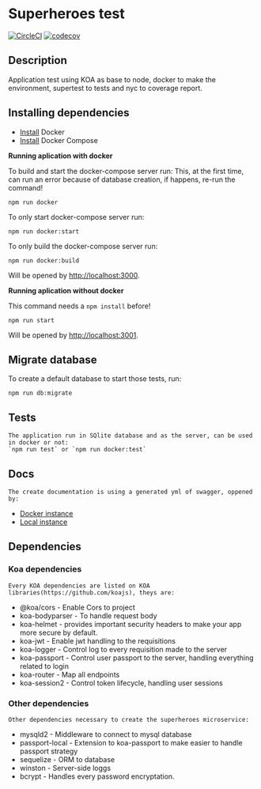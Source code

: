 # Superheroes test


[![CircleCI](https://circleci.com/gh/FelipeLucasDS/superhero-test/tree/master.svg?style=svg)](https://circleci.com/gh/FelipeLucasDS/superhero-test/tree/master)
[![codecov](https://codecov.io/gh/FelipeLucasDS/superhero-test/branch/master/graph/badge.svg)](https://codecov.io/gh/FelipeLucasDS/superhero-test)

## Description
Application test using KOA as base to node, docker to make the environment, supertest to tests and nyc to coverage report.

## Installing dependencies
- [Install](https://docs.docker.com/engine/installation/) Docker
- [Install](https://docs.docker.com/compose/install/) Docker Compose

**Running aplication with docker**

To build and start the docker-compose server run:
This, at the first time, can run an error because of database creation, if happens, re-run the command!
```
npm run docker
```

To only start docker-compose server run:
```
npm run docker:start
```

To only build the docker-compose server run:
```
npm run docker:build
```

Will be opened by [http://localhost:3000](http://localhost:3000).

**Running aplication without docker**

This command needs a `npm install` before!
```
npm run start
```

Will be opened by [http://localhost:3001](http://localhost:3001).

##  Migrate database

To create a default database to start those tests, run:
```
npm run db:migrate
```

## Tests
    The application run in SQlite database and as the server, can be used in docker or not:    
    `npm run test` or `npm run docker:test`

## Docs
    The create documentation is using a generated yml of swagger, oppened by:
- [Docker instance](http://localhost:3001/public/swagger#/)
- [Local instance](http://localhost:3000/public/swagger#/)

## Dependencies

### Koa dependencies

    Every KOA dependencies are listed on KOA libraries(https://github.com/koajs), theys are:
- @koa/cors - Enable Cors to project
- koa-bodyparser - To handle request body
- koa-helmet - provides important security headers to make your app more secure by default.
- koa-jwt - Enable jwt handling to the requisitions
- koa-logger - Control log to every requisition made to the server
- koa-passport - Control user passport to the server, handling everything related to login
- koa-router - Map all endpoints
- koa-session2 - Control token lifecycle, handling user sessions
        
### Other dependencies    
    Other dependencies necessary to create the superheroes microservice:
- mysqld2 - Middleware to connect to mysql database
- passport-local - Extension to koa-passport to make easier to handle passport strategy
- sequelize - ORM to database
- winston - Server-side loggs
- bcrypt - Handles every password encryptation.
